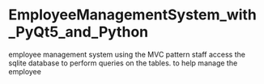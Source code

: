 # EmployeeManagementSystem_with_PyQt5_and_Python
employee management system using the MVC pattern 
staff access the sqlite database to perform queries on the  tables. to help manage the employee

